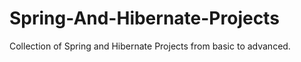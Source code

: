 # Spring-And-Hibernate-Projects
Collection of Spring and Hibernate Projects from basic to advanced.
